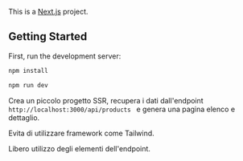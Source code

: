 This is a [Next.js](https://nextjs.org) project.

## Getting Started

First, run the development server:

```bash
npm install

npm run dev
```

Crea un piccolo progetto SSR, recupera i dati dall'endpoint ```http://localhost:3000/api/products ``` e genera una pagina elenco e dettaglio.


Evita di utilizzare framework come Tailwind.


Libero utilizzo degli elementi dell'endpoint.
